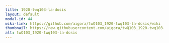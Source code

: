 ```yaml
---
title: 1920-twq103-la-dosis
layout: default
modal-id: 44
wiki-link: https://github.com/aigora/twQ103_1920-twq103-la-dosis/wiki
thumbnail: https://raw.githubusercontent.com/aigora/twQ103_1920-twq103-la-dosis/master/logo.png
alt: twQ103_1920-twq103-la-dosis
---
```

